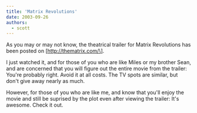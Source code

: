 ```yaml
---
title: 'Matrix Revolutions'
date: 2003-09-26
authors:
  - scott
---
```


As you may or may not know, the theatrical trailer for Matrix Revolutions has been posted on \[http://thematrix.com/\].

I just watched it, and for those of you who are like Miles or my brother Sean, and are concerned that you will figure out the entire movie from the trailer: You're probably right. Avoid it at all costs. The TV spots are similar, but don't give away nearly as much.

However, for those of you who are like me, and know that you'll enjoy the movie and still be suprised by the plot even after viewing the trailer: It's awesome. Check it out.
